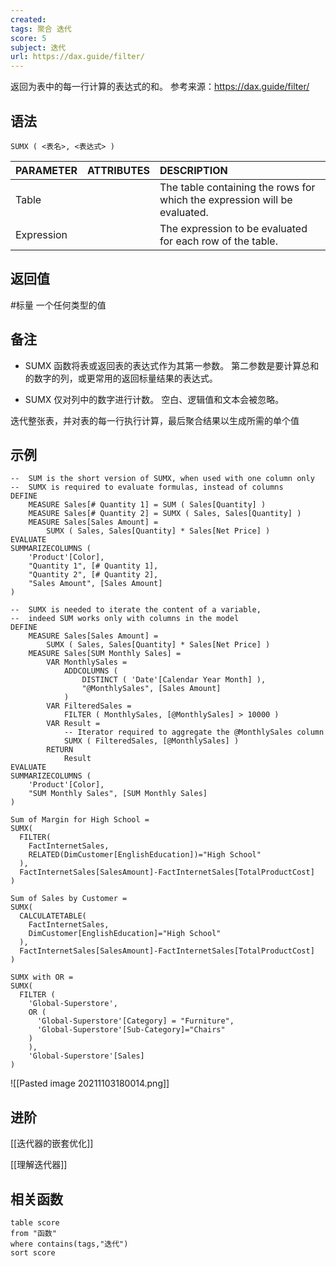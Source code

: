 ```yaml
---
created: 
tags: 聚合 迭代
score: 5
subject: 迭代
url: https://dax.guide/filter/
---
```

返回为表中的每一行计算的表达式的和。
参考来源：https://dax.guide/filter/
## 语法

```DAX
SUMX ( <表名>, <表达式> )
```
| PARAMETER                                                    | ATTRIBUTES | DESCRIPTION                                                  |
| :----------------------------------------------------------- | :--------- | :----------------------------------------------------------- |
| Table |      | The table containing the rows for which the expression will be evaluated. |
| Expression  |      | The expression to be evaluated for each row of the table.    |


## 返回值

#标量 一个任何类型的值

## 备注

-   SUMX 函数将表或返回表的表达式作为其第一参数。 第二参数是要计算总和的数字的列，或更常用的返回标量结果的表达式。
    
-   SUMX 仅对列中的数字进行计数。 空白、逻辑值和文本会被忽略。
    

迭代整张表，并对表的每一行执行计算，最后聚合结果以生成所需的单个值

## 示例

```DAX
--  SUM is the short version of SUMX, when used with one column only
--  SUMX is required to evaluate formulas, instead of columns
DEFINE
    MEASURE Sales[# Quantity 1] = SUM ( Sales[Quantity] )
    MEASURE Sales[# Quantity 2] = SUMX ( Sales, Sales[Quantity] )
    MEASURE Sales[Sales Amount] =
        SUMX ( Sales, Sales[Quantity] * Sales[Net Price] )
EVALUATE
SUMMARIZECOLUMNS (
    'Product'[Color],
    "Quantity 1", [# Quantity 1],
    "Quantity 2", [# Quantity 2],
    "Sales Amount", [Sales Amount]
)
```

```DAX
--  SUMX is needed to iterate the content of a variable,
--  indeed SUM works only with columns in the model
DEFINE
    MEASURE Sales[Sales Amount] =
        SUMX ( Sales, Sales[Quantity] * Sales[Net Price] )
    MEASURE Sales[SUM Monthly Sales] =
        VAR MonthlySales =
            ADDCOLUMNS (
                DISTINCT ( 'Date'[Calendar Year Month] ),
                "@MonthlySales", [Sales Amount]
            )
        VAR FilteredSales =
            FILTER ( MonthlySales, [@MonthlySales] > 10000 )
        VAR Result =
            -- Iterator required to aggregate the @MonthlySales column       
            SUMX ( FilteredSales, [@MonthlySales] )
        RETURN
            Result
EVALUATE
SUMMARIZECOLUMNS (
    'Product'[Color],
    "SUM Monthly Sales", [SUM Monthly Sales]
)
```

```DAX
Sum of Margin for High School = 
SUMX(
  FILTER(
    FactInternetSales,
    RELATED(DimCustomer[EnglishEducation])="High School"
  ),
  FactInternetSales[SalesAmount]-FactInternetSales[TotalProductCost]
)
```

```DAX
Sum of Sales by Customer = 
SUMX(
  CALCULATETABLE(
    FactInternetSales,
    DimCustomer[EnglishEducation]="High School"
  ),
  FactInternetSales[SalesAmount]-FactInternetSales[TotalProductCost]
)
```

```DAX
SUMX with OR = 
SUMX(
  FILTER (
    'Global-Superstore',
    OR (
      'Global-Superstore'[Category] = "Furniture",
      'Global-Superstore'[Sub-Category]="Chairs"
    )
    ), 
    'Global-Superstore'[Sales]
)
```

![[Pasted image 20211103180014.png]]

## 进阶

[[迭代器的嵌套优化]]

[[理解迭代器]]

## 相关函数
```dataview
table score
from "函数"
where contains(tags,"迭代")
sort score
```